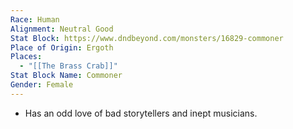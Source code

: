 ```yaml
---
Race: Human
Alignment: Neutral Good
Stat Block: https://www.dndbeyond.com/monsters/16829-commoner
Place of Origin: Ergoth
Places:
  - "[[The Brass Crab]]"
Stat Block Name: Commoner
Gender: Female
---
```

- Has an odd love of bad storytellers and inept musicians.